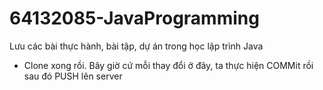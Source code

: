 # 64132085-JavaProgramming
Lưu các bài thực hành, bài tập, dự án trong học lập trình Java
- Clone xong rồi. Bây giờ cứ mỗi thay đổi ở đây, ta thực hiện COMMit rồi sau đó PUSH lên server
